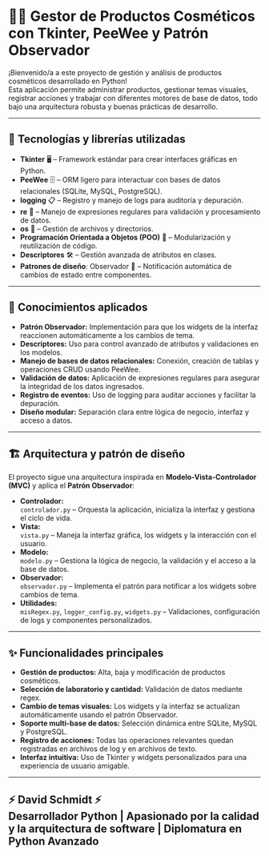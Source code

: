 # 🐱‍💻 Gestor de Productos Cosméticos con Tkinter, PeeWee y Patrón Observador

¡Bienvenido/a a este proyecto de gestión y análisis de productos cosméticos desarrollado en Python!  
Esta aplicación permite administrar productos, gestionar temas visuales, registrar acciones y trabajar con diferentes motores de base de datos, todo bajo una arquitectura robusta y buenas prácticas de desarrollo.

---

## 🚀 Tecnologías y librerías utilizadas

- **Tkinter** 🖥️ – Framework estándar para crear interfaces gráficas en Python.
- **PeeWee** 🗄️ – ORM ligero para interactuar con bases de datos relacionales (SQLite, MySQL, PostgreSQL).
- **logging** 📋 – Registro y manejo de logs para auditoría y depuración.
- **re** 🔎 – Manejo de expresiones regulares para validación y procesamiento de datos.
- **os** 📁 – Gestión de archivos y directorios.
- **Programación Orientada a Objetos (POO)** 🧩 – Modularización y reutilización de código.
- **Descriptores** 🛠️ – Gestión avanzada de atributos en clases.
- **Patrones de diseño**: Observador 👀 – Notificación automática de cambios de estado entre componentes.

---

## 🧠 Conocimientos aplicados

- **Patrón Observador:** Implementación para que los widgets de la interfaz reaccionen automáticamente a los cambios de tema.
- **Descriptores:** Uso para control avanzado de atributos y validaciones en los modelos.
- **Manejo de bases de datos relacionales:** Conexión, creación de tablas y operaciones CRUD usando PeeWee.
- **Validación de datos:** Aplicación de expresiones regulares para asegurar la integridad de los datos ingresados.
- **Registro de eventos:** Uso de logging para auditar acciones y facilitar la depuración.
- **Diseño modular:** Separación clara entre lógica de negocio, interfaz y acceso a datos.

---

## 🏗️ Arquitectura y patrón de diseño

El proyecto sigue una arquitectura inspirada en **Modelo-Vista-Controlador (MVC)** y aplica el **Patrón Observador**:

- **Controlador:**  
  `controlador.py` – Orquesta la aplicación, inicializa la interfaz y gestiona el ciclo de vida.
- **Vista:**  
  `vista.py` – Maneja la interfaz gráfica, los widgets y la interacción con el usuario.
- **Modelo:**  
  `modelo.py` – Gestiona la lógica de negocio, la validación y el acceso a la base de datos.
- **Observador:**  
  `observador.py` – Implementa el patrón para notificar a los widgets sobre cambios de tema.
- **Utilidades:**  
  `misRegex.py`, `logger_config.py`, `widgets.py` – Validaciones, configuración de logs y componentes personalizados.

---
## ✨ Funcionalidades principales

- **Gestión de productos:** Alta, baja y modificación de productos cosméticos.
- **Selección de laboratorio y cantidad:** Validación de datos mediante regex.
- **Cambio de temas visuales:** Los widgets y la interfaz se actualizan automáticamente usando el patrón Observador.
- **Soporte multi-base de datos:** Selección dinámica entre SQLite, MySQL y PostgreSQL.
- **Registro de acciones:** Todas las operaciones relevantes quedan registradas en archivos de log y en archivos de texto.
- **Interfaz intuitiva:** Uso de Tkinter y widgets personalizados para una experiencia de usuario amigable.
---
⚡ **David Schmidt** ⚡  
Desarrollador Python | Apasionado por la calidad y la arquitectura de software | Diplomatura en Python Avanzado
---
